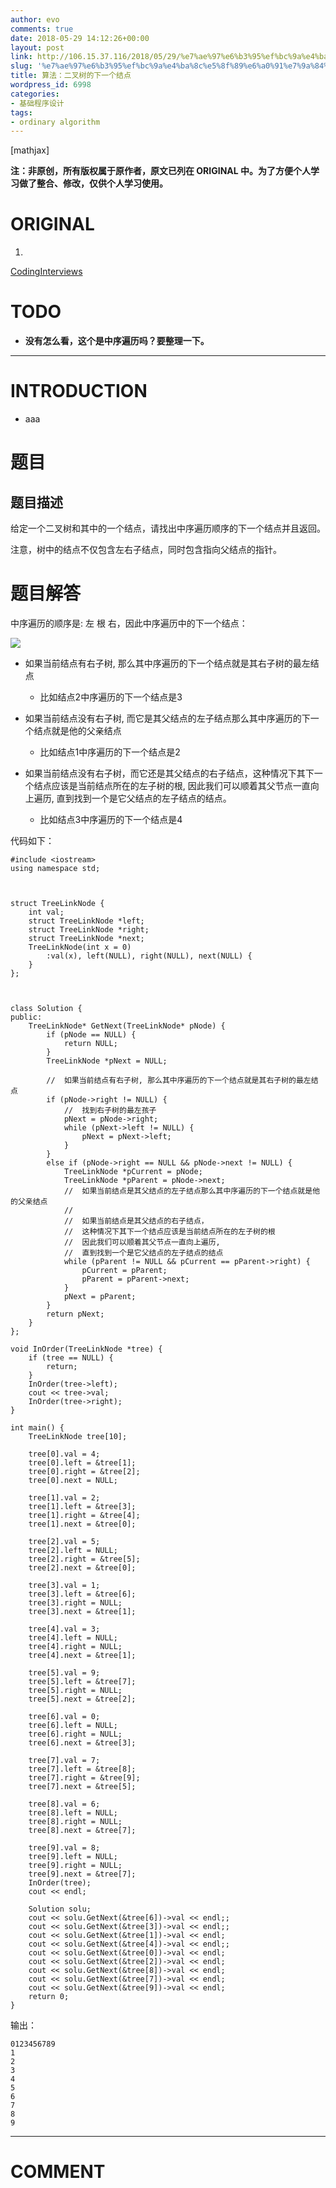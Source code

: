 ```yaml
---
author: evo
comments: true
date: 2018-05-29 14:12:26+00:00
layout: post
link: http://106.15.37.116/2018/05/29/%e7%ae%97%e6%b3%95%ef%bc%9a%e4%ba%8c%e5%8f%89%e6%a0%91%e7%9a%84%e4%b8%8b%e4%b8%80%e4%b8%aa%e7%bb%93%e7%82%b9/
slug: '%e7%ae%97%e6%b3%95%ef%bc%9a%e4%ba%8c%e5%8f%89%e6%a0%91%e7%9a%84%e4%b8%8b%e4%b8%80%e4%b8%aa%e7%bb%93%e7%82%b9'
title: 算法：二叉树的下一个结点
wordpress_id: 6998
categories:
- 基础程序设计
tags:
- ordinary algorithm
---
```


<!-- more -->

[mathjax]

**注：非原创，所有版权属于原作者，原文已列在 ORIGINAL 中。为了方便个人学习做了整合、修改，仅供个人学习使用。**


# ORIGINAL





 	
  1. 


[CodingInterviews](https://github.com/gatieme/CodingInterviews)







# TODO





 	
  * **没有怎么看，这个是中序遍历吗？要整理一下。**





* * *





# INTRODUCTION





 	
  * aaa





# 题目




## **题目描述**


给定一个二叉树和其中的一个结点，请找出中序遍历顺序的下一个结点并且返回。

注意，树中的结点不仅包含左右子结点，同时包含指向父结点的指针。


## 




# 题目解答


中序遍历的顺序是: 左 根 右，因此中序遍历中的下一个结点：[
](https://github.com/gatieme/CodingInterviews/blob/master/058-%E4%BA%8C%E5%8F%89%E6%A0%91%E7%9A%84%E4%B8%8B%E4%B8%80%E4%B8%AA%E7%BB%93%E7%82%B9/bst.png)


![](http://106.15.37.116/wp-content/uploads/2018/05/img_5b0d5e4dbfcba.png)






 	
  * 如果当前结点有右子树, 那么其中序遍历的下一个结点就是其右子树的最左结点

 	
    * 比如结点2中序遍历的下一个结点是3




 	
  * 如果当前结点没有右子树, 而它是其父结点的左子结点那么其中序遍历的下一个结点就是他的父亲结点

 	
    * 比如结点1中序遍历的下一个结点是2




 	
  * 如果当前结点没有右子树，而它还是其父结点的右子结点，这种情况下其下一个结点应该是当前结点所在的左子树的根, 因此我们可以顺着其父节点一直向上遍历, 直到找到一个是它父结点的左子结点的结点。

 	
    * 比如结点3中序遍历的下一个结点是4







代码如下：

    
    #include <iostream>
    using namespace std;
    
    
    
    struct TreeLinkNode {
        int val;
        struct TreeLinkNode *left;
        struct TreeLinkNode *right;
        struct TreeLinkNode *next;
        TreeLinkNode(int x = 0)
            :val(x), left(NULL), right(NULL), next(NULL) {
        }
    };
    
    
    
    class Solution {
    public:
        TreeLinkNode* GetNext(TreeLinkNode* pNode) {
            if (pNode == NULL) {
                return NULL;
            }
            TreeLinkNode *pNext = NULL;
    
            //  如果当前结点有右子树, 那么其中序遍历的下一个结点就是其右子树的最左结点
            if (pNode->right != NULL) {
                //  找到右子树的最左孩子
                pNext = pNode->right;
                while (pNext->left != NULL) {
                    pNext = pNext->left;
                }
            }
            else if (pNode->right == NULL && pNode->next != NULL) {
                TreeLinkNode *pCurrent = pNode;
                TreeLinkNode *pParent = pNode->next;
                //  如果当前结点是其父结点的左子结点那么其中序遍历的下一个结点就是他的父亲结点
                //
                //  如果当前结点是其父结点的右子结点，
                //  这种情况下其下一个结点应该是当前结点所在的左子树的根
                //  因此我们可以顺着其父节点一直向上遍历,
                //  直到找到一个是它父结点的左子结点的结点
                while (pParent != NULL && pCurrent == pParent->right) {
                    pCurrent = pParent;
                    pParent = pParent->next;
                }
                pNext = pParent;
            }
            return pNext;
        }
    };
    
    void InOrder(TreeLinkNode *tree) {
        if (tree == NULL) {
            return;
        }
        InOrder(tree->left);
        cout << tree->val;
        InOrder(tree->right);
    }
    
    int main() {
        TreeLinkNode tree[10];
    
        tree[0].val = 4;
        tree[0].left = &tree[1];
        tree[0].right = &tree[2];
        tree[0].next = NULL;
    
        tree[1].val = 2;
        tree[1].left = &tree[3];
        tree[1].right = &tree[4];
        tree[1].next = &tree[0];
    
        tree[2].val = 5;
        tree[2].left = NULL;
        tree[2].right = &tree[5];
        tree[2].next = &tree[0];
    
        tree[3].val = 1;
        tree[3].left = &tree[6];
        tree[3].right = NULL;
        tree[3].next = &tree[1];
    
        tree[4].val = 3;
        tree[4].left = NULL;
        tree[4].right = NULL;
        tree[4].next = &tree[1];
    
        tree[5].val = 9;
        tree[5].left = &tree[7];
        tree[5].right = NULL;
        tree[5].next = &tree[2];
    
        tree[6].val = 0;
        tree[6].left = NULL;
        tree[6].right = NULL;
        tree[6].next = &tree[3];
    
        tree[7].val = 7;
        tree[7].left = &tree[8];
        tree[7].right = &tree[9];
        tree[7].next = &tree[5];
    
        tree[8].val = 6;
        tree[8].left = NULL;
        tree[8].right = NULL;
        tree[8].next = &tree[7];
    
        tree[9].val = 8;
        tree[9].left = NULL;
        tree[9].right = NULL;
        tree[9].next = &tree[7];
        InOrder(tree);
        cout << endl;
    
        Solution solu;
        cout << solu.GetNext(&tree[6])->val << endl;;
        cout << solu.GetNext(&tree[3])->val << endl;;
        cout << solu.GetNext(&tree[1])->val << endl;
        cout << solu.GetNext(&tree[4])->val << endl;;
        cout << solu.GetNext(&tree[0])->val << endl;
        cout << solu.GetNext(&tree[2])->val << endl;
        cout << solu.GetNext(&tree[8])->val << endl;
        cout << solu.GetNext(&tree[7])->val << endl;
        cout << solu.GetNext(&tree[9])->val << endl;
        return 0;
    }


输出：

    
    0123456789
    1
    2
    3
    4
    5
    6
    7
    8
    9






















* * *





# COMMENT




